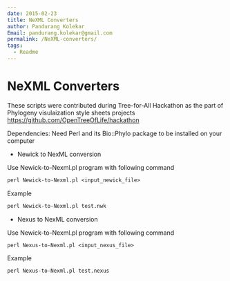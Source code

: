 ```yaml
---
date: 2015-02-23
title: NeXML Converters
author: Pandurang Kolekar
Email: pandurang.kolekar@gmail.com
permalink: /NeXML-converters/
tags:
  - Readme
---
```


# NeXML Converters
These scripts were contributed during Tree-for-All Hackathon as the part of Phylogeny visulaization style sheets projects
https://github.com/OpenTreeOfLife/hackathon

Dependencies: Need Perl and its Bio::Phylo package to be installed on your computer

* Newick to NexML conversion

Use Newick-to-Nexml.pl program with following command
```perl
perl Newick-to-Nexml.pl <input_newick_file>
```
Example
```perl
perl Newick-to-Nexml.pl test.nwk
```
* Nexus to NexML conversion

Use Newick-to-Nexml.pl program with following command
```perl
perl Nexus-to-Nexml.pl <input_nexus_file>
```
Example
```perl
perl Nexus-to-Nexml.pl test.nexus
```
